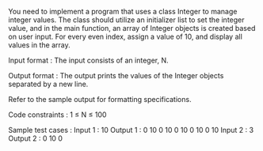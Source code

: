 You need to implement a program that uses a class Inte﻿ger to manage integer values. The class should utilize an initializer list to set the integer value, and in the main function, an array of Integer objects is created based on user input. For every even index, assign a value of 10, and display all values in the array.

Input format :
The input consists of an integer, N.

Output format :
The output prints the values of the Integer objects separated by a new line.



Refer to the sample output for formatting specifications.

Code constraints :
1 ≤ N ≤ 100

Sample test cases :
Input 1 :
10
Output 1 :
0
10
0
10
0
10
0
10
0
10
Input 2 :
3
Output 2 :
0
10
0
